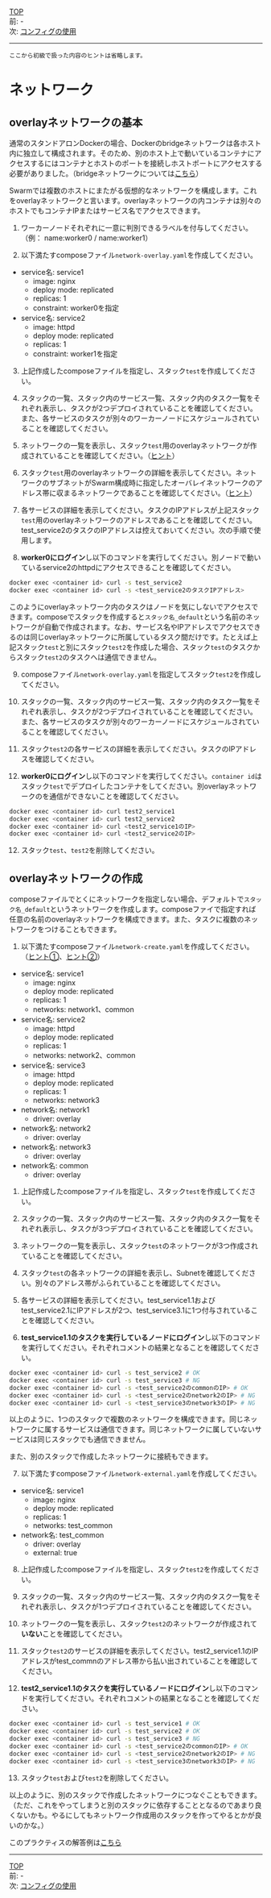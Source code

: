 [TOP](../README.md)   
前: -  
次: [コンフィグの使用](./swarm-config.md)  

---

`ここから初級で扱った内容のヒントは省略します。`

# ネットワーク

## overlayネットワークの基本

通常のスタンドアロンDockerの場合、Dockerのbridgeネットワークは各ホスト内に独立して構成されます。そのため、別のホスト上で動いているコンテナにアクセスするにはコンテナとホストのポートを接続しホストポートにアクセスする必要がありました。（bridgeネットワークについては[こちら](https://docs.docker.com/network/bridge/)）

Swarmでは複数のホストにまたがる仮想的なネットワークを構成します。これをoverlayネットワークと言います。overlayネットワークの内コンテナは別々のホストでもコンテナIPまたはサービス名でアクセスできます。

1. ワーカーノードそれぞれに一意に判別できるラベルを付与してください。（例： name:worker0 / name:worker1）

2. 以下満たすcomposeファイル`network-overlay.yaml`を作成してください。

- service名: service1
  - image: nginx
  - deploy mode: replicated
  - replicas: 1
  - constraint: worker0を指定
- service名: service2
  - image: httpd
  - deploy mode: replicated
  - replicas: 1
  - constraint: worker1を指定

3. 上記作成したcomposeファイルを指定し、スタック`test`を作成してください。

4. スタックの一覧、スタック内のサービス一覧、スタック内のタスク一覧をそれぞれ表示し、タスクが2つデプロイされていることを確認してください。また、各サービスのタスクが別々のワーカーノードにスケジュールされていることを確認してください。

5. ネットワークの一覧を表示し、スタック`test`用のoverlayネットワークが作成されていることを確認してください。（[ヒント](https://docs.docker.com/engine/reference/commandline/network_ls/)）

6. スタック`test`用のoverlayネットワークの詳細を表示してください。ネットワークのサブネットがSwarm構成時に指定したオーバレイネットワークのアドレス帯に収まるネットワークであることを確認してください。（[ヒント](https://docs.docker.com/engine/reference/commandline/network_inspect/)）

7. 各サービスの詳細を表示してください。タスクのIPアドレスが上記スタック`test`用のoverlayネットワークのアドレスであることを確認してください。test_service2のタスクのIPアドレスは控えておいてください。次の手順で使用します。

8. **worker0にログイン**し以下のコマンドを実行してください。別ノードで動いているservice2のhttpdにアクセスできることを確認してください。

``` sh
docker exec <container id> curl -s test_service2
docker exec <container id> curl -s <test_service2のタスクIPアドレス>
```

このようにoverlayネットワーク内のタスクはノードを気にしないでアクセスできます。composeでスタックを作成すると`スタック名_default`という名前のネットワークが自動で作成されます。なお、サービス名やIPアドレスでアクセスできるのは同じoverlayネットワークに所属しているタスク間だけです。たとえば上記スタック`test`と別にスタック`test2`を作成した場合、スタック`test`のタスクからスタック`test2`のタスクへは通信できません。

9. composeファイル`network-overlay.yaml`を指定してスタック`test2`を作成してください。

10. スタックの一覧、スタック内のサービス一覧、スタック内のタスク一覧をそれぞれ表示し、タスクが2つデプロイされていることを確認してください。また、各サービスのタスクが別々のワーカーノードにスケジュールされていることを確認してください。

11. スタック`test2`の各サービスの詳細を表示してください。タスクのIPアドレスを確認してください。

12. **worker0にログイン**し以下のコマンドを実行してください。`container id`はスタック`test`でデプロイしたコンテナをしてください。別overlayネットワークのを通信ができないことを確認してください。

``` sh
docker exec <container id> curl test2_service1
docker exec <container id> curl test2_service2
docker exec <container id> curl <test2_service1のIP>
docker exec <container id> curl <test2_service2のIP>
```

12. スタック`test`、`test2`を削除してください。

## overlayネットワークの作成

composeファイルでとくにネットワークを指定しない場合、デフォルトで`スタック名_default`というネットワークを作成します。composeファイで指定すれば任意の名前のoverlayネットワークを構成できます。また、タスクに複数のネットワークをつけることもできます。

1. 以下満たすcomposeファイル`network-create.yaml`を作成してください。（[ヒント①](https://docs.docker.com/compose/compose-file/compose-file-v3/#networks)、[ヒント②](https://docs.docker.com/compose/compose-file/compose-file-v3/#network-configuration-reference)）

- service名: service1
  - image: nginx
  - deploy mode: replicated
  - replicas: 1
  - networks: network1、common
- service名: service2
  - image: httpd
  - deploy mode: replicated
  - replicas: 1
  - networks: network2、common
- service名: service3
  - image: httpd
  - deploy mode: replicated
  - replicas: 1
  - networks: network3
- network名: network1
  - driver: overlay
- network名: network2
  - driver: overlay
- network名: network3
  - driver: overlay
- network名: common
  - driver: overlay

1. 上記作成したcomposeファイルを指定し、スタック`test`を作成してください。

2. スタックの一覧、スタック内のサービス一覧、スタック内のタスク一覧をそれぞれ表示し、タスクが3つデプロイされていることを確認してください。

3. ネットワークの一覧を表示し、スタック`test`のネットワークが3つ作成されていることを確認してください。

4. スタック`test`の各ネットワークの詳細を表示し、Subnetを確認してください。別々のアドレス帯がふられていることを確認してください。

5. 各サービスの詳細を表示してください。test_service1.1およびtest_service2.1にIPアドレスが2つ、test_service3.1に1つ付与されていることを確認してください。

6. **test_service1.1のタスクを実行しているノードにログイン**し以下のコマンドを実行してください。それぞれコメントの結果となることを確認してください。

``` sh
docker exec <container id> curl -s test_service2 # OK
docker exec <container id> curl -s test_service3 # NG
docker exec <container id> curl -s <test_service2のcommonのIP> # OK
docker exec <container id> curl -s <test_service2のnetwork2のIP> # NG
docker exec <container id> curl -s <test_service3のnetwork3のIP> # NG
```

以上のように、1つのスタックで複数のネットワークを構成できます。同じネットワークに属するサービスは通信できます。同じネットワークに属していないサービスは同じスタックでも通信できません。

また、別のスタックで作成したネットワークに接続もできます。

7. 以下満たすcomposeファイル`network-external.yaml`を作成してください。

- service名: service1
  - image: nginx
  - deploy mode: replicated
  - replicas: 1
  - networks: test_common
- network名: test_common
  - driver: overlay
  - external: true

8. 上記作成したcomposeファイルを指定し、スタック`test2`を作成してください。

9. スタックの一覧、スタック内のサービス一覧、スタック内のタスク一覧をそれぞれ表示し、タスクが1つデプロイされていることを確認してください。

10. ネットワークの一覧を表示し、スタック`test2`のネットワークが作成されて**いない**ことを確認してください。

11. スタック`test2`のサービスの詳細を表示してください。test2_service1.1のIPアドレスがtest_commnのアドレス帯から払い出されていることを確認してください。

12. **test2_service1.1のタスクを実行しているノードにログイン**し以下のコマンドを実行してください。それぞれコメントの結果となることを確認してください。

``` sh
docker exec <container id> curl -s test_service1 # OK
docker exec <container id> curl -s test_service2 # OK
docker exec <container id> curl -s test_service3 # NG
docker exec <container id> curl -s <test_service2のcommonのIP> # OK
docker exec <container id> curl -s <test_service2のnetwork2のIP> # NG
docker exec <container id> curl -s <test_service3のnetwork3のIP> # NG
```

13. スタック`test`および`test2`を削除してください。

以上のように、別のスタックで作成したネットワークにつなぐこともできます。（ただ、これをやってしまうと別のスタックに依存することとなるのであまり良くないかも。やるにしてもネットワーク作成用のスタックを作ってやるとかが良いのかな。）

このプラクティスの解答例は[こちら](./.ans/swarm-network.md)

---

[TOP](../README.md)   
前: -  
次: [コンフィグの使用](./swarm-config.md)  